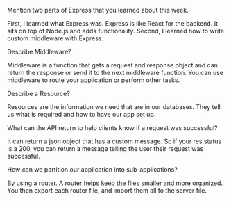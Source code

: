 Mention two parts of Express that you learned about this week.

First, I learned what Express was. Express is like React for the backend. It sits on top of Node.js and adds functionality. Second, I learned how to write custom middleware with Express.

Describe Middleware?

Middleware is a function that gets a request and response object and can return the response or send it to the next middleware function. You can use middleware to route your application or perform other tasks.

Describe a Resource?

Resources are the information we need that are in our databases. They tell us what is required and how to have our app set up.

What can the API return to help clients know if a request was successful?

It can return a json object that has a custom message. So if your res.status is a 200, you can return a message telling the user their request was successful.

How can we partition our application into sub-applications?

By using a router. A router helps keep the files smaller and more organized. You then export each router file, and import them all to the server file.